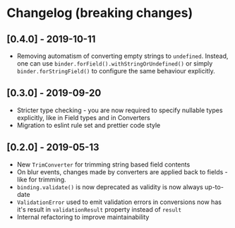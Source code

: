 # Changelog (breaking changes)

## [0.4.0] - 2019-10-11

* Removing automatism of converting empty strings to `undefined`. Instead, one can use `binder.forField().withStringOrUndefined()` or simply `binder.forStringField()` to configure the same behaviour explicitly. 

## [0.3.0] - 2019-09-20

* Stricter type checking - you are now required to specify nullable types explicitly, like in Field types and in Converters
* Migration to eslint rule set and prettier code style

## [0.2.0] - 2019-05-13

* New `TrimConverter` for trimming string based field contents
* On blur events, changes made by converters are applied back to fields - like for trimming.
* `binding.validate()` is now deprecated as validity is now always up-to-date
* `ValidationError` used to emit validation errors in conversions now has it's result in `validationResult` property instead of `result`
* Internal refactoring to improve maintainability
